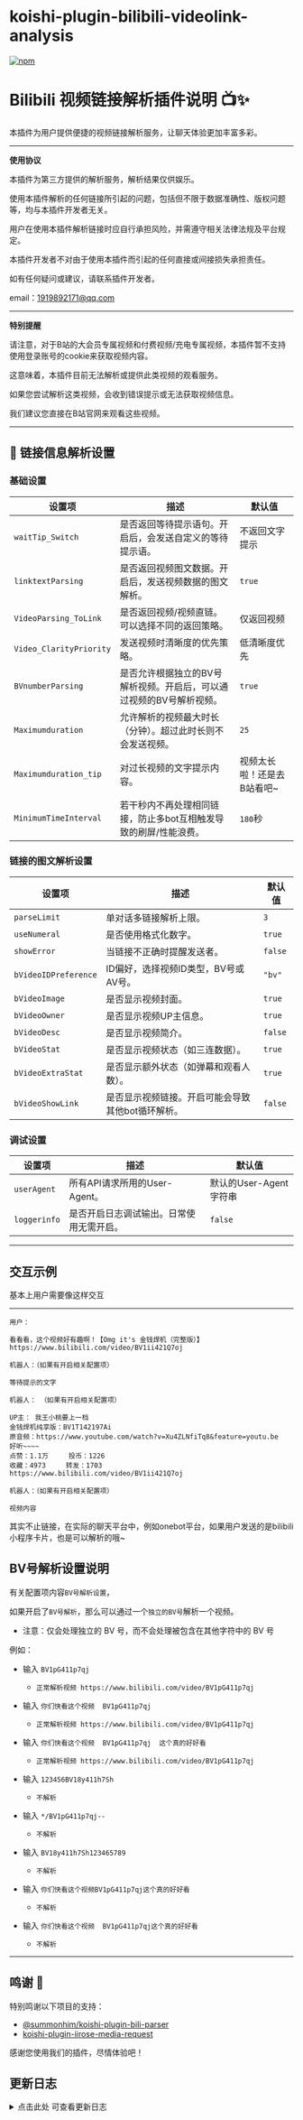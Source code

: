 # koishi-plugin-bilibili-videolink-analysis

[![npm](https://img.shields.io/npm/v/koishi-plugin-bilibili-videolink-analysis?style=flat-square)](https://www.npmjs.com/package/koishi-plugin-bilibili-videolink-analysis)

# Bilibili 视频链接解析插件说明 📺✨

本插件为用户提供便捷的视频链接解析服务，让聊天体验更加丰富多彩。

---

**使用协议**

本插件为第三方提供的解析服务，解析结果仅供娱乐。

使用本插件解析的任何链接所引起的问题，包括但不限于数据准确性、版权问题等，均与本插件开发者无关。

用户在使用本插件解析链接时应自行承担风险，并需遵守相关法律法规及平台规定。

本插件开发者不对由于使用本插件而引起的任何直接或间接损失承担责任。

如有任何疑问或建议，请联系插件开发者。

email：1919892171@qq.com

---

**特别提醒**

请注意，对于B站的大会员专属视频和付费视频/充电专属视频，本插件暂不支持使用登录账号的cookie来获取视频内容。

这意味着，本插件目前无法解析或提供此类视频的观看服务。

如果您尝试解析这类视频，会收到错误提示或无法获取视频信息。

我们建议您直接在B站官网来观看这些视频。

---

## 📌 链接信息解析设置

### 基础设置
| 设置项                  | 描述                                                                 | 默认值                     |
| ----------------------- | -------------------------------------------------------------------- | -------------------------- |
| `waitTip_Switch`        | 是否返回等待提示语句。开启后，会发送自定义的等待提示语。             | 不返回文字提示             |
| `linktextParsing`       | 是否返回视频图文数据。开启后，发送视频数据的图文解析。               | `true`                     |
| `VideoParsing_ToLink`   | 是否返回视频/视频直链。可以选择不同的返回策略。                      | 仅返回视频                 |
| `Video_ClarityPriority` | 发送视频时清晰度的优先策略。                                         | 低清晰度优先               |
| `BVnumberParsing`       | 是否允许根据独立的BV号解析视频。开启后，可以通过视频的BV号解析视频。 | `true`                     |
| `Maximumduration`       | 允许解析的视频最大时长（分钟）。超过此时长则不会发送视频。           | `25`                       |
| `Maximumduration_tip`   | 对过长视频的文字提示内容。                                           | 视频太长啦！还是去B站看吧~ |
| `MinimumTimeInterval`   | 若干秒内不再处理相同链接，防止多bot互相触发导致的刷屏/性能浪费。     | `180`秒                    |
### 链接的图文解析设置
| 设置项               | 描述                                              | 默认值  |
| -------------------- | ------------------------------------------------- | ------- |
| `parseLimit`         | 单对话多链接解析上限。                            | `3`     |
| `useNumeral`         | 是否使用格式化数字。                              | `true`  |
| `showError`          | 当链接不正确时提醒发送者。                        | `false` |
| `bVideoIDPreference` | ID偏好，选择视频ID类型，BV号或AV号。              | `"bv"`  |
| `bVideoImage`        | 是否显示视频封面。                                | `true`  |
| `bVideoOwner`        | 是否显示视频UP主信息。                            | `true`  |
| `bVideoDesc`         | 是否显示视频简介。                                | `false` |
| `bVideoStat`         | 是否显示视频状态（如三连数据）。                  | `true`  |
| `bVideoExtraStat`    | 是否显示额外状态（如弹幕和观看人数）。            | `true`  |
| `bVideoShowLink`     | 是否显示视频链接。开启可能会导致其他bot循环解析。 | `false` |
### 调试设置
| 设置项       | 描述                                     | 默认值                 |
| ------------ | ---------------------------------------- | ---------------------- |
| `userAgent`  | 所有API请求所用的User-Agent。            | 默认的User-Agent字符串 |
| `loggerinfo` | 是否开启日志调试输出。日常使用无需开启。 | `false`                |
---


## 交互示例

基本上用户需要像这样交互

---

```
用户：

看看看，这个视频好有趣啊！【Omg it's 金钱焊机（完整版）】 https://www.bilibili.com/video/BV1ii421Q7oj
```

```
机器人：（如果有开启相关配置项）

等待提示的文字
```

```
机器人： （如果有开启相关配置项）

UP主： 我王小桃要上一档
金钱焊机纯享版：BV1T142197Ai
原音频：https://www.youtube.com/watch?v=Xu4ZLNfiTq8&feature=youtu.be
好听~~~~
点赞：1.1万		投币：1226
收藏：4973		转发：1703
https://www.bilibili.com/video/BV1ii421Q7oj
```



```
机器人：（如果有开启相关配置项）

视频内容
```

其实不止链接，在实际的聊天平台中，例如onebot平台，如果用户发送的是bilibili小程序卡片，也是可以解析的哦~

## BV号解析设置说明

有关配置项内容`BV号解析设置`，

如果开启了`BV号解析`，那么可以通过一个`独立的BV号`解析一个视频。

- 注意：仅会处理独立的 BV 号，而不会处理被包含在其他字符中的 BV 号

例如：

 - 输入 `BV1pG411p7qj`
 
    -   `正常解析视频 https://www.bilibili.com/video/BV1pG411p7qj`
       

 - 输入 `你们快看这个视频  BV1pG411p7qj`

    -   `正常解析视频 https://www.bilibili.com/video/BV1pG411p7qj`
    

 - 输入 `你们快看这个视频  BV1pG411p7qj  这个真的好好看`

    -   `正常解析视频 https://www.bilibili.com/video/BV1pG411p7qj`
    

 - 输入 `123456BV18y411h7Sh`
 
    -   `不解析`
       
    
 - 输入 `*/BV1pG411p7qj--`
 
    -   `不解析`
    

 - 输入 `BV18y411h7Sh123465789`

    -   `不解析`


 - 输入 `你们快看这个视频BV1pG411p7qj这个真的好好看`

    -   `不解析`


 - 输入 `你们快看这个视频  BV1pG411p7qj这个真的好好看`

    -   `不解析`
    
    

---


## 鸣谢 💖

特别鸣谢以下项目的支持：

- [@summonhim/koishi-plugin-bili-parser](https://www.npmjs.com/package/@summonhim/koishi-plugin-bili-parser)
- [koishi-plugin-iirose-media-request](https://www.npmjs.com/package/koishi-plugin-iirose-media-request)

感谢您使用我们的插件，尽情体验吧！

## 更新日志

<details>
<summary>点击此处 可查看更新日志</summary>

-   **0.6.0**
    -   支持点播功能，使用puppeteer进行网页截图，并且加以渲染序号，以便选择
    -   模块化中间件部分内容，方便调用
    -   修复options.text的报错

-   **0.5.1**
    -   调整配置项`Maximumduration`的默认值为`25`分钟
    -   优化对于`B站的大会员专属视频和付费视频/充电专属视频`的说明
    -   优化对`无法获取清晰度信息`情况的报错的问题描述

-   **0.5.0**
    -  新增配置项`Maximumduration`和`Maximumduration_tip`，允许用户配置可以解析的最长的视频时长
    -  新增配置项`Video_ClarityPriority`，允许用户配置视频清晰度发送策略

-   **0.4.12**    更改配置项`VideoParsing_ToLink`默认值为`2`（才发现以前一直都是3）

-   **0.4.11**  
    -  优化对于合集BV视频（合集内均为同一个BV号的视频）的解析
    -  修改`MinimumTimeInterval`默认值为`180`，即3分钟
    -  优化调试模式的日志输出

-   **0.4.9**  优化控制台超链接
    -  让插件超链接仅在本窗口打开，详细说明的超链接在新窗口打开
    -  `hidden()`掉部分原先插件的配置项

-   **0.4.8**
    -  优化插件说明
    -  优化调试模式的日志输出
    -  新增`VideoParsing_ToLink`的选项5，允许实现`返回视频，仅在日志记录视频直链`
    -  修复`waitTip_Switch`提示文字失效

-   **0.4.7**
    -  移除`axios`，改用基于fetch的ctx.http
    -  优化配置项`VideoParsing_ToLink`，由`必须`状态改为有默认值的状态，可以开箱即用
    -  优化部分说明文字内容
    -  移除依赖`BiliBiliMovie`

-   **0.4.6**
    -   继续优化对于BV号的提取
    -   完善readme说明内容

-   **0.4.5**  
    -   优化对BV号的正则，仅允许通过独立的BV号解析视频（不会处理被包含在其他字符中的 BV 号）
    -   优化部分配置顺序

-   **0.4.3**   优化配置项`waitTipSwitch`，不再分为两个配置项，而是合并为同一配置项。（更易上手啦）

-   **0.4.2**   优化配置项`VideoParsing_ToLink`，配置项改为单选表格，使视频返回的配置更明了

-   **0.4.1**   无实质性更新

-   **0.4.0**   在基本不改变功能的基础上，优化精简冗余代码
    -   优化获取视频的方法，专注于B站视频，移除对其他网站的适配性
    -   移除配置项`BVParsingOnlyTheFirst`与`CommandParsingDebugSwitch`，不再支持合集视频返回多个视频。仅返回第一个
    -   移除依赖`cheerio`、`os-utils`、`puppeteer`，不再需要这些来提供服务 
    -   在某些地方`嘻嘻`换成了`哈哈`

-   **0.3.0**   优化控制台说明文字

-   **0.2.8**   修改部分配置项的默认值

-   **0.2.7**   优化发送视频的逻辑
    -   改用`h.video`发送，修复原方法下部分情况出现超时情况
    -   新增配置项`VideoParsingToLink`，返回视频直链（可能是方便下载吧）
    -   修改部分配置项的默认值

-   **0.2.6**   新增配置`bVideoShowLink`，允许用户自由开图文解析内容的`链接`的内容

-   **0.2.5**   优化部分控制台说明文字

-   **0.2.4**   优化对合集BV号的处理，允许配置项开启`BVParsingOnlyTheFirst`，开启后仅返回合集BV的第一个视频

-   **0.2.3**   优化inject

-   **0.2.2**   完善控制台说明与README

-   **0.2.1**   允许直接使用BV号解析视频

-   **0.2.0**   
    -   优化完善控制台展示链接
    -   集成代码至同一文件

-   **0.1.8**   优化部分配置项

-   **0.1.7**   优化在`MinimumTimeInterval`秒内的日志调试输出

-   **0.1.6**   优化多bot同时解析的重复情况，用户用户自定义，在`MinimumTimeInterval`秒内只解析一次相同链接

-   **0.1.5**   优化部分插件描述

-   **0.1.4**   优化对非视频链接的屏蔽

-   **0.1.3**   优化对手机端B站的分享链接的解析

</details>  